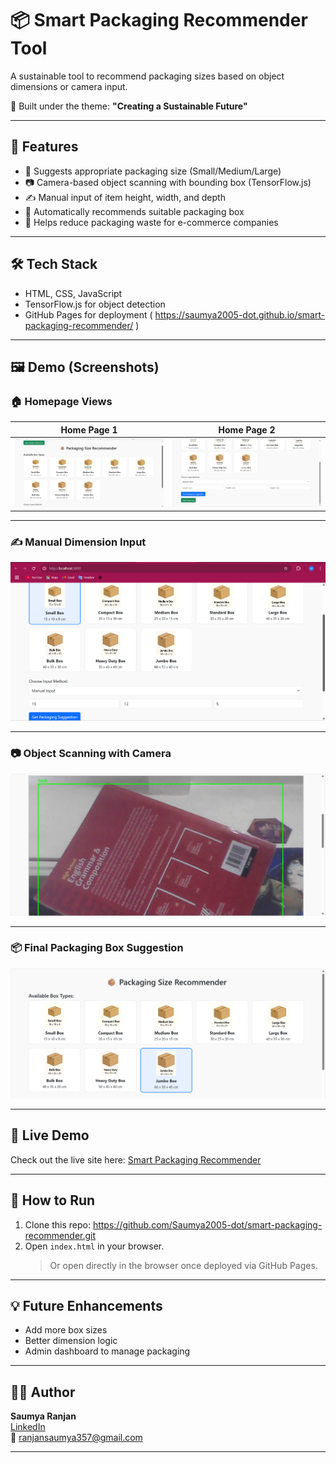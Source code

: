 # 📦 Smart Packaging Recommender Tool
A sustainable tool to recommend packaging sizes based on object dimensions or camera input.

🌱 Built under the theme: **"Creating a Sustainable Future"**

---

## 🔧 Features

- 🎯 Suggests appropriate packaging size (Small/Medium/Large)
- 📷 Camera-based object scanning with bounding box (TensorFlow.js)
- ✍️ Manual input of item height, width, and depth
- 🔁 Automatically recommends suitable packaging box
- 🌿 Helps reduce packaging waste for e-commerce companies

---

## 🛠️ Tech Stack

- HTML, CSS, JavaScript
- TensorFlow.js for object detection
- GitHub Pages for deployment ( https://saumya2005-dot.github.io/smart-packaging-recommender/ )
---

## 🖼️ Demo (Screenshots)

### 🏠 Homepage Views
| Home Page 1 | Home Page 2 |
|-------------|-------------|
| ![HomePage1](assets/HomePage1.png) | ![HomePage2](assets/HomePage2.png) |

---

### ✍️ Manual Dimension Input
![Manual Input](assets/Manual_input.png)

---

### 📷 Object Scanning with Camera
![Scanned Object](assets/ScannedObject.png)

---

### 📦 Final Packaging Box Suggestion
![Box Suggestion](assets/BoxSuggestion.png)


---

## 🔗 Live Demo

Check out the live site here: [Smart Packaging Recommender](https://saumya2005-dot.github.io/smart-packaging-recommender/)


---

## 🚀 How to Run

1. Clone this repo: https://github.com/Saumya2005-dot/smart-packaging-recommender.git
2. Open `index.html` in your browser.
    > Or open directly in the browser once deployed via GitHub Pages.

---

## 💡 Future Enhancements

- Add more box sizes
- Better dimension logic
- Admin dashboard to manage packaging

---

## 👩‍💻 Author

**Saumya Ranjan**  
[LinkedIn](https://www.linkedin.com/in/saumyaranjan-91657428a)  
📧 ranjansaumya357@gmail.com

---
